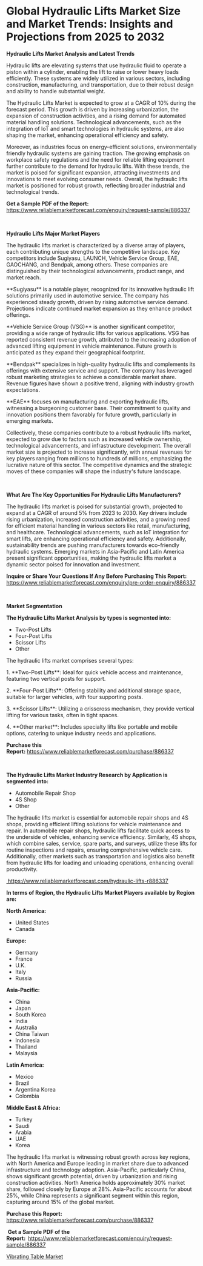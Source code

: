<p><h1>Global Hydraulic Lifts Market Size and Market Trends: Insights and Projections from 2025 to 2032</h1></p><p><strong>Hydraulic Lifts Market Analysis and Latest Trends</strong></p>
<p><p>Hydraulic lifts are elevating systems that use hydraulic fluid to operate a piston within a cylinder, enabling the lift to raise or lower heavy loads efficiently. These systems are widely utilized in various sectors, including construction, manufacturing, and transportation, due to their robust design and ability to handle substantial weight. </p><p>The Hydraulic Lifts Market is expected to grow at a CAGR of 10% during the forecast period. This growth is driven by increasing urbanization, the expansion of construction activities, and a rising demand for automated material handling solutions. Technological advancements, such as the integration of IoT and smart technologies in hydraulic systems, are also shaping the market, enhancing operational efficiency and safety. </p><p>Moreover, as industries focus on energy-efficient solutions, environmentally friendly hydraulic systems are gaining traction. The growing emphasis on workplace safety regulations and the need for reliable lifting equipment further contribute to the demand for hydraulic lifts. With these trends, the market is poised for significant expansion, attracting investments and innovations to meet evolving consumer needs. Overall, the hydraulic lifts market is positioned for robust growth, reflecting broader industrial and technological trends.</p></p>
<p><strong>Get a Sample PDF of the Report:&nbsp;</strong> <a href="https://www.reliablemarketforecast.com/enquiry/request-sample/886337?utm_campaign=1890&utm_medium=2&utm_source=Github&utm_content=ia&utm_term=21022025&utm_id=hydraulic-lifts">https://www.reliablemarketforecast.com/enquiry/request-sample/886337</a></p>
<p>&nbsp;</p>
<p><strong>Hydraulic Lifts Major Market Players</strong></p>
<p><p>The hydraulic lifts market is characterized by a diverse array of players, each contributing unique strengths to the competitive landscape. Key competitors include Sugiyasu, LAUNCH, Vehicle Service Group, EAE, GAOCHANG, and Bendpak, among others. These companies are distinguished by their technological advancements, product range, and market reach.</p><p>**Sugiyasu** is a notable player, recognized for its innovative hydraulic lift solutions primarily used in automotive service. The company has experienced steady growth, driven by rising automotive service demand. Projections indicate continued market expansion as they enhance product offerings.</p><p>**Vehicle Service Group (VSG)** is another significant competitor, providing a wide range of hydraulic lifts for various applications. VSG has reported consistent revenue growth, attributed to the increasing adoption of advanced lifting equipment in vehicle maintenance. Future growth is anticipated as they expand their geographical footprint.</p><p>**Bendpak** specializes in high-quality hydraulic lifts and complements its offerings with extensive service and support. The company has leveraged robust marketing strategies to achieve a considerable market share. Revenue figures have shown a positive trend, aligning with industry growth expectations.</p><p>**EAE** focuses on manufacturing and exporting hydraulic lifts, witnessing a burgeoning customer base. Their commitment to quality and innovation positions them favorably for future growth, particularly in emerging markets.</p><p>Collectively, these companies contribute to a robust hydraulic lifts market, expected to grow due to factors such as increased vehicle ownership, technological advancements, and infrastructure development. The overall market size is projected to increase significantly, with annual revenues for key players ranging from millions to hundreds of millions, emphasizing the lucrative nature of this sector. The competitive dynamics and the strategic moves of these companies will shape the industry's future landscape.</p></p>
<p>&nbsp;</p>
<p><strong>What Are The Key Opportunities For Hydraulic Lifts Manufacturers?</strong></p>
<p><p>The hydraulic lifts market is poised for substantial growth, projected to expand at a CAGR of around 5% from 2023 to 2030. Key drivers include rising urbanization, increased construction activities, and a growing need for efficient material handling in various sectors like retail, manufacturing, and healthcare. Technological advancements, such as IoT integration for smart lifts, are enhancing operational efficiency and safety. Additionally, sustainability trends are pushing manufacturers towards eco-friendly hydraulic systems. Emerging markets in Asia-Pacific and Latin America present significant opportunities, making the hydraulic lifts market a dynamic sector poised for innovation and investment.</p></p>
<p><strong>Inquire or Share Your Questions If Any Before Purchasing This Report:</strong> <a href="https://www.reliablemarketforecast.com/enquiry/pre-order-enquiry/886337?utm_campaign=1890&utm_medium=2&utm_source=Github&utm_content=ia&utm_term=21022025&utm_id=hydraulic-lifts">https://www.reliablemarketforecast.com/enquiry/pre-order-enquiry/886337</a></p>
<p>&nbsp;</p>
<p><strong>Market Segmentation</strong></p>
<p><strong>The Hydraulic Lifts Market Analysis by types is segmented into:</strong></p>
<p><ul><li>Two-Post Lifts</li><li>Four-Post Lifts</li><li>Scissor Lifts</li><li>Other</li></ul></p>
<p><p>The hydraulic lifts market comprises several types: </p><p>1. **Two-Post Lifts**: Ideal for quick vehicle access and maintenance, featuring two vertical posts for support. </p><p>2. **Four-Post Lifts**: Offering stability and additional storage space, suitable for larger vehicles, with four supporting posts. </p><p>3. **Scissor Lifts**: Utilizing a crisscross mechanism, they provide vertical lifting for various tasks, often in tight spaces. </p><p>4. **Other market**: Includes specialty lifts like portable and mobile options, catering to unique industry needs and applications.</p></p>
<p><strong>Purchase this Report:&nbsp;</strong><a href="https://www.reliablemarketforecast.com/purchase/886337?utm_campaign=1890&utm_medium=2&utm_source=Github&utm_content=ia&utm_term=21022025&utm_id=hydraulic-lifts">https://www.reliablemarketforecast.com/purchase/886337</a></p>
<p>&nbsp;</p>
<p><strong>The Hydraulic Lifts Market Industry Research by Application is segmented into:</strong></p>
<p><ul><li>Automobile Repair Shop</li><li>4S Shop</li><li>Other</li></ul></p>
<p><p>The hydraulic lifts market is essential for automobile repair shops and 4S shops, providing efficient lifting solutions for vehicle maintenance and repair. In automobile repair shops, hydraulic lifts facilitate quick access to the underside of vehicles, enhancing service efficiency. Similarly, 4S shops, which combine sales, service, spare parts, and surveys, utilize these lifts for routine inspections and repairs, ensuring comprehensive vehicle care. Additionally, other markets such as transportation and logistics also benefit from hydraulic lifts for loading and unloading operations, enhancing overall productivity.</p></p>
<p><a href="https://www.reliablemarketforecast.com/hydraulic-lifts-r886337?utm_campaign=1890&utm_medium=2&utm_source=Github&utm_content=ia&utm_term=21022025&utm_id=hydraulic-lifts">&nbsp;https://www.reliablemarketforecast.com/hydraulic-lifts-r886337</a></p>
<p><strong>In terms of Region, the Hydraulic Lifts Market Players available by Region are:</strong></p>
<p>
    <p> <strong> North America: </strong>
        <ul>
            <li>United States</li>
            <li>Canada</li>
        </ul>
        </p> 
    <p> <strong> Europe: </strong>
        <ul>
            <li>Germany</li>
            <li>France</li>
            <li>U.K.</li>
            <li>Italy</li>
            <li>Russia</li>
        </ul>
        </p> 
    <p> <strong> Asia-Pacific: </strong>
        <ul>
            <li>China</li>
            <li>Japan</li>
            <li>South Korea</li>
            <li>India</li>
            <li>Australia</li>
            <li>China Taiwan</li>
            <li>Indonesia</li>
            <li>Thailand</li>
            <li>Malaysia</li>
        </ul>
        </p> 
    <p> <strong> Latin America: </strong>
        <ul>
            <li>Mexico</li>
            <li>Brazil</li>
            <li>Argentina Korea</li>
            <li>Colombia</li>
        </ul>
        </p> 
    <p> <strong> Middle East & Africa: </strong>
        <ul>
            <li>Turkey</li>
            <li>Saudi</li>
            <li>Arabia</li>
            <li>UAE</li>
            <li>Korea</li>
        </ul>
    </p>
    </p>
<p><p>The hydraulic lifts market is witnessing robust growth across key regions, with North America and Europe leading in market share due to advanced infrastructure and technology adoption. Asia-Pacific, particularly China, shows significant growth potential, driven by urbanization and rising construction activities. North America holds approximately 30% market share, followed closely by Europe at 28%. Asia-Pacific accounts for about 25%, while China represents a significant segment within this region, capturing around 15% of the global market.</p></p>
<p><strong>Purchase this Report: </strong><a href="https://www.reliablemarketforecast.com/purchase/886337?utm_campaign=1890&utm_medium=2&utm_source=Github&utm_content=ia&utm_term=21022025&utm_id=hydraulic-lifts">https://www.reliablemarketforecast.com/purchase/886337</a></p>
<p>&nbsp;<strong>Get a Sample PDF of the Report:&nbsp;&nbsp;</strong><a href="https://www.reliablemarketforecast.com/enquiry/request-sample/886337?utm_campaign=1890&utm_medium=2&utm_source=Github&utm_content=ia&utm_term=21022025&utm_id=hydraulic-lifts">https://www.reliablemarketforecast.com/enquiry/request-sample/886337</a></p>
<p><strong></strong></p>
<p><p><a href="https://github.com/lylyparadise/Market-Research-Report-List-6/blob/main/vibrating-table-market.md?utm_campaign=1890&utm_medium=2&utm_source=Github&utm_content=ia&utm_term=21022025&utm_id=hydraulic-lifts">Vibrating Table Market</a></p></p>